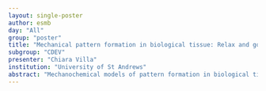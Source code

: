 ```yaml
---
layout: single-poster
author: esmb
day: "All"
group: "poster"
title: "Mechanical pattern formation in biological tissue: Relax and go with the (viscous) flow"
subgroup: "CDEV"
presenter: "Chiara Villa"
institution: "University of St Andrews"
abstract: "Mechanochemical models of pattern formation in biological tissue have helped us shed light on the role different mechanical cues have in cell aggregation phenomena, by considering the mechanical interaction between cells and the extracellular matrix (ECM). The cells and ECM are modelled as a linearly viscoelastic continuum, usually assumed to be a Kelvin-Voigt material, but this may not be the best model of viscoelasticity to use for biological tissue. We here extend the theory of mechanochemical pattern formation to include a wider variety of models of linear viscoelasticity. Our results clearly indicate that models of linear viscoelasticity presenting viscous flow (linear viscous, Maxwell, 3-parameter viscous model), which are better suited to represent soft tissue, have much higher pattern formation potential than those which do not (linear elastic, Kelvin-Voigt, standard linear solid model)."
---
```

